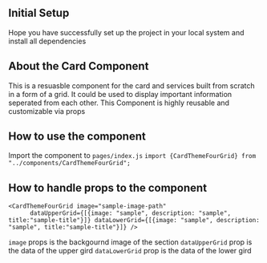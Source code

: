 ## Initial Setup

Hope you have successfully set up the project in your local system and install all dependencies

## About the Card Component

This is a resuasble component for the card and services built from scratch in a form of a grid. It could be used to display important information seperated from each other. This Component is highly reusable and customizable via props

## How to use the component

Import the component to `pages/index.js`
`import {CardThemeFourGrid} from "../components/CardThemeFourGrid";`

## How to handle props to the component

```
<CardThemeFourGrid image="sample-image-path"
      dataUpperGrid={[{image: "sample", description: "sample", title:"sample-title"}]} dataLowerGrid={[{image: "sample", description: "sample", title:"sample-title"}]} />
```

`image` props is the backgournd image of the section
`dataUpperGrid` prop is the data of the upper gird
`dataLowerGrid` prop is the data of the lower gird
